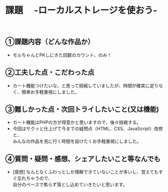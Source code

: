 # 課題　 -ローカルストレージを使おう-
​
## ①課題内容（どんな作品か）
- モルちゃんとPKしにきた回数のカウント、のみ！
​
## ②工夫した点・こだわった点
- カート機能つけたいな、と思って挑戦していましたが、時間が確実に足りなく、簡単お手軽重視にしました。
​
## ③難しかった点・次回トライしたいこと(又は機能)
- カート機能はPHPの方が得意かと思いますので、後々挑戦する。
- 今回はサクッと仕上げて今までの疑問点（HTML、CSS、JavaScript）改修と、<br>みんなの作品を見に行く時間を設けたくお手軽重視にしました。
​
## ④質問・疑問・感想、シェアしたいこと等なんでも
- [感想] なんとなくふわっとしか理解できていないことが多いし、覚えてもすぐ忘れちゃうので、<br>自分のペースで焦らず落とし込めていきたいと思います。
